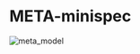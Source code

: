 # META-minispec

![meta_model](http://www.plantuml.com/plantuml/png/RL51RW8n3Bpx5HR7IeiuhweA3Xmuj1TUa6uCQpLnKEnLIsd_ti2APccvsJEZcOcpL7FPXXX0trWEBhk8CKdg-fmYeUM19epspgTtbZtkND0fqmMdkZBB_3eORReaM_uaN01S67nnaVmwK2GnF06Y5A35hUNY1jzNsNFo5F1KWRKOst6A_8PSREnuk6EpKaqTE-Ca5rLaQH4tOhIdVDxTnyskfMjRzrjNnBGhwaa8tBpcyQjfnk9tyB7_Vw8-unvNwmEC9saoxtjhdd2scCyVPjUxj4ZdWKbXHFuAQqwBxZfMSVbDcMXhRb7NHG5wzeGTvoxGE4UoFdc59OaVOlW1)
